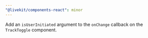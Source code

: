 ```yaml
---
"@livekit/components-react": minor
---
```


Add an `isUserInitiated` argument to the `onChange` callback on the `TrackToggle` component.
